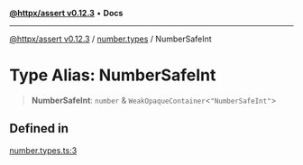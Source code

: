 [**@httpx/assert v0.12.3**](../../README.md) • **Docs**

***

[@httpx/assert v0.12.3](../../README.md) / [number.types](../README.md) / NumberSafeInt

# Type Alias: NumberSafeInt

> **NumberSafeInt**: `number` & `WeakOpaqueContainer`\<`"NumberSafeInt"`\>

## Defined in

[number.types.ts:3](https://github.com/belgattitude/httpx/blob/74dc9cd764aa64a9b1889ffb70a7f65e9435af37/packages/assert/src/number.types.ts#L3)
